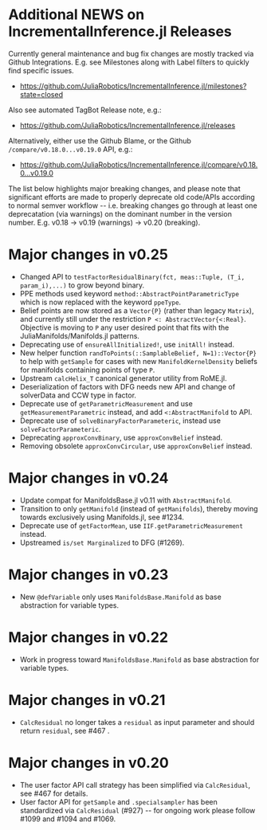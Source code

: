 # Additional NEWS on IncrementalInference.jl Releases

Currently general maintenance and bug fix changes are mostly tracked via Github Integrations.  E.g. see Milestones along with Label filters to quickly find specific issues.
- https://github.com/JuliaRobotics/IncrementalInference.jl/milestones?state=closed

Also see automated TagBot Release note, e.g.:
- https://github.com/JuliaRobotics/IncrementalInference.jl/releases

Alternatively, either use the Github Blame, or the Github `/compare/v0.18.0...v0.19.0` API, e.g.:
- https://github.com/JuliaRobotics/IncrementalInference.jl/compare/v0.18.0...v0.19.0

The list below highlights major breaking changes, and please note that significant efforts are made to properly deprecate old code/APIs according to normal semver workflow -- i.e. breaking changes go through at least one deprecatation (via warnings) on the dominant number in the version number.  E.g. v0.18 -> v0.19 (warnings) -> v0.20 (breaking).

# Major changes in v0.25

- Changed API to `testFactorResidualBinary(fct, meas::Tuple, (T_i, param_i),...)` to grow beyond binary.
- PPE methods used keyword `method::AbstractPointParametricType` which is now replaced with the keyword `ppeType`.
- Belief points are now stored as a `Vector{P}` (rather than legacy `Matrix`), and currently still under the restriction `P <: AbstractVector{<:Real}`.  Objective is moving to `P` any user desired point that fits with the JuliaManifolds/Manifolds.jl patterns.
- Deprecating use of `ensureAllInitialized!`, use `initAll!` instead.
- New helper function `randToPoints(::SamplableBelief, N=1)::Vector{P}` to help with `getSample` for cases with new `ManifoldKernelDensity` beliefs for manifolds containing points of type `P`.
- Upstream `calcHelix_T` canonical generator utility from RoME.jl.
- Deserialization of factors with DFG needs new API and change of solverData and CCW type in factor.
- Deprecate use of `getParametricMeasurement` and use `getMeasurementParametric` instead, and add `<:AbstractManifold` to API.
- Deprecate use of `solveBinaryFactorParameteric`, instead use `solveFactorParameteric`.
- Deprecating `approxConvBinary`, use `approxConvBelief` instead.
- Removing obsolete `approxConvCircular`, use `approxConvBelief` instead.

# Major changes in v0.24

- Update compat for ManifoldsBase.jl v0.11 with `AbstractManifold`.
- Transition to only `getManifold` (instead of `getManifolds`), thereby moving towards exclusively using Manifolds.jl, see #1234.
- Deprecate use of `getFactorMean`, use `IIF.getParametricMeasurement` instead.
- Upstreamed `is/set Marginalized` to DFG (#1269).
# Major changes in v0.23

- New `@defVariable` only uses `ManifoldsBase.Manifold` as base abstraction for variable types.
# Major changes in v0.22

- Work in progress toward `ManifoldsBase.Manifold` as base abstraction for variable types.
# Major changes in v0.21

- `CalcResidual` no longer takes a `residual` as input parameter and should return `residual`, see #467 .

# Major changes in v0.20

- The user factor API call strategy has been simplified via `CalcResidual`, see #467 for details.
- User factor API for `getSample` and `.specialsampler` has been standardized via `CalcResidual` (#927) -- for ongoing work please follow #1099 and #1094 and #1069.